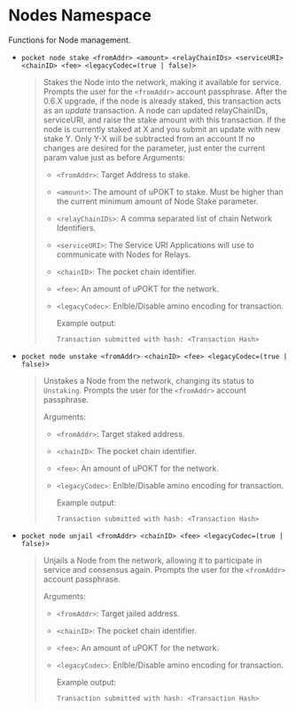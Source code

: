 # Nodes Namespace

Functions for Node management.

* `pocket node stake <fromAddr> <amount> <relayChainIDs> <serviceURI> <chainID> <fee> <legacyCodec=(true | false)>`

  > Stakes the Node into the network, making it available for service. Prompts the user for the `<fromAddr>` account passphrase. After the 0.6.X upgrade, if the node is already staked, this transaction acts as an _update_ transaction. A node can updated relayChainIDs, serviceURI, and raise the stake amount with this transaction. If the node is currently staked at X and you submit an update with new stake Y. Only Y-X will be subtracted from an account If no changes are desired for the parameter, just enter the current param value just as before Arguments:
  >
  > * `<fromAddr>`: Target Address to stake.
  > * `<amount>`: The amount of uPOKT to stake. Must be higher than the current minimum amount of Node Stake parameter.
  > * `<relayChainIDs>`: A comma separated list of chain Network Identifiers.
  > * `<serviceURI>`: The Service URI Applications will use to communicate with Nodes for Relays.
  > * `<chainID>`: The pocket chain identifier.
  > * `<fee>`:  An amount of uPOKT for the network.
  > * `<legacyCodec>`: Enlble/Disable amino encoding for transaction.
  >
  >   Example output:
  >
  >   ```text
  >   Transaction submitted with hash: <Transaction Hash>
  >   ```

* `pocket node unstake <fromAddr> <chainID> <fee> <legacyCodec=(true | false)>`

  > Unstakes a Node from the network, changing its status to `Unstaking`. Prompts the user for the `<fromAddr>` account passphrase.
  >
  > Arguments:
  >
  > * `<fromAddr>`: Target staked address.
  > * `<chainID>`: The pocket chain identifier.
  > * `<fee>`:  An amount of uPOKT for the network.
  > * `<legacyCodec>`: Enlble/Disable amino encoding for transaction.
  >
  >   Example output:
  >
  >   ```text
  >   Transaction submitted with hash: <Transaction Hash>
  >   ```

* `pocket node unjail <fromAddr> <chainID> <fee> <legacyCodec=(true | false)>`

  > Unjails a Node from the network, allowing it to participate in service and consensus again. Prompts the user for the `<fromAddr>` account passphrase.
  >
  > Arguments:
  >
  > * `<fromAddr>`: Target jailed address.
  > * `<chainID>`: The pocket chain identifier.
  > * `<fee>`:  An amount of uPOKT for the network.
  > * `<legacyCodec>`: Enlble/Disable amino encoding for transaction.
  >
  >   Example output:
  >
  >   ```text
  >   Transaction submitted with hash: <Transaction Hash>
  >   ```

